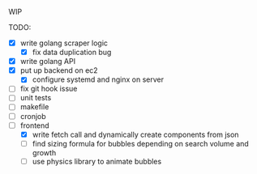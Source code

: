 WIP

TODO:

- [x] write golang scraper logic
  - [x] fix data duplication bug
- [x] write golang API
- [x] put up backend on ec2
  - [x] configure systemd and nginx on server
- [ ] fix git hook issue
- [ ] unit tests
- [ ] makefile
- [ ] cronjob
- [ ] frontend
  - [x] write fetch call and dynamically create components from json
  - [ ] find sizing formula for bubbles depending on search volume and growth
  - [ ] use physics library to animate bubbles
